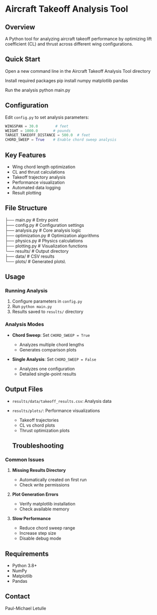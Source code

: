# Aircraft Takeoff Analysis Tool

## Overview
A Python tool for analyzing aircraft takeoff performance by optimizing lift coefficient (CL) and thrust across different wing configurations.

## Quick Start
Open a new command line in the Aircraft Takeoff Analysis Tool directory

Install required packages
pip install numpy matplotlib pandas

Run the analysis
python main.py


## Configuration
Edit `config.py` to set analysis parameters:
```python
WINGSPAN = 30.0        # feet
WEIGHT = 1000.0       # pounds
TARGET_TAKEOFF_DISTANCE = 500.0  # feet
CHORD_SWEEP = True    # Enable chord sweep analysis
```

## Key Features
- Wing chord length optimization
- CL and thrust calculations
- Takeoff trajectory analysis
- Performance visualization
- Automated data logging
- Result plotting

## File Structure
├── main.py           # Entry point\
├── config.py         # Configuration settings\
├── analysis.py       # Core analysis logic\
├── optimization.py   # Optimization algorithms\
├── physics.py        # Physics calculations\
├── plotting.py       # Visualization functions\
└── results/          # Output directory\
├── data/         # CSV results\
└── plots/        # Generated plots\

## Usage

### Running Analysis
1. Configure parameters in `config.py`
2. Run `python main.py`
3. Results saved to `results/` directory

### Analysis Modes
- **Chord Sweep**: Set `CHORD_SWEEP = True`
  - Analyzes multiple chord lengths
  - Generates comparison plots
  
- **Single Analysis**: Set `CHORD_SWEEP = False`
  - Analyzes one configuration
  - Detailed single-point results

## Output Files
- `results/data/takeoff_results.csv`: Analysis data
- `results/plots/`: Performance visualizations
  - Takeoff trajectories
  - CL vs chord plots
  - Thrust optimization plots

  ## Troubleshooting

### Common Issues
1. **Missing Results Directory**
   - Automatically created on first run
   - Check write permissions

2. **Plot Generation Errors**
   - Verify matplotlib installation
   - Check available memory

3. **Slow Performance**
   - Reduce chord sweep range
   - Increase step size
   - Disable debug mode

## Requirements
- Python 3.8+
- NumPy
- Matplotlib
- Pandas


## Contact
Paul-Michael Letulle
